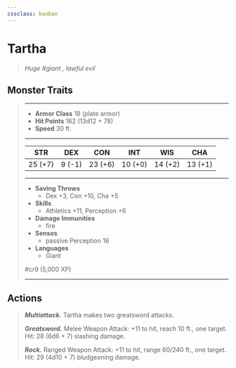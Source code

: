 ```yaml
---
cssclass: kanban
---
```


# Tartha
>*Huge #giant , lawful evil*
## Monster Traits
>___
>- **Armor Class** 18 (plate armor)
>- **Hit Points** 162 (13d12 + 78)
>- **Speed** 30 ft.
>___
>|STR|DEX|CON|INT|WIS|CHA|
>|:---:|:---:|:---:|:---:|:---:|:---:|
>|25 (+7)|9 (-1)|23 (+6)|10 (+0)|14 (+2)|13 (+1)|
>___
>- **Saving Throws**
>	 - Dex +3, Con +10, Cha +5
>- **Skills**
>	 - Athletics +11, Perception +6
>- **Damage Immunities**
>	 - fire
>- **Senses**
>	 - passive Perception 16
>- **Languages**
>	 - Giant
>
> #cr9 (5,000 XP)
>___
## Actions
>***Multiattack.*** Tartha makes two greatsword attacks.  
>
>***Greatsword.*** Melee Weapon Attack: +11 to hit, reach 10 ft., one target. Hit: 28 (6d6 + 7) slashing damage.  
>
>***Rock.*** Ranged Weapon Attack: +11 to hit, range 60/240 ft., one target. Hit: 29 (4d10 + 7) bludgeoning damage.
